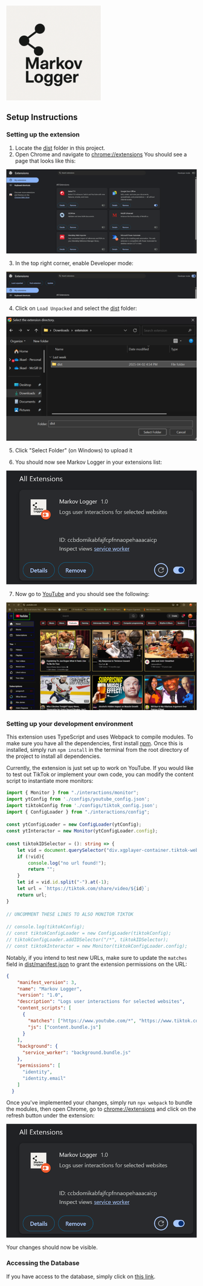 <img src="./dist/markov_logger_logo.png" width=250 height=auto>

## Setup Instructions
### Setting up the extension
1. Locate the [dist](./dist/) folder in this project.
2. Open Chrome and navigate to [chrome://extensions](chrome://extensions/) You should see a page that looks like this:

![alt text](./markdown_figures/chrome_extension_full.png)

3. In the top right corner, enable Developer mode:

![alt text](./markdown_figures/enable_developer_mode.png)

4. Click on `Load Unpacked` and select the [dist](./dist/) folder:

![alt text](./markdown_figures/select_dist_folder.png)

5. Click "Select Folder" (on Windows) to upload it

6. You should now see Markov Logger in your extensions list:

![alt text](./markdown_figures/downloaded_extension.png)

7. Now go to [YouTube](https://youtube.com) and you should see the following:

![alt text](./markdown_figures/youtube_home.png)

### Setting up your development environment

This extension uses TypeScript and uses Webpack to compile modules. To make sure you have all the dependencies, first install [npm](https://nodejs.org/en/download). Once this is installed, simply run `npm install` in the terminal from the root directory of the project to install all dependencies.

Currently, the extension is just set up to work on YouTube. If you would like to test out TikTok or implement your own code, you can modify the content script to instantiate more monitors:

```ts
import { Monitor } from "./interactions/monitor";
import ytConfig from './configs/youtube_config.json';
import tiktokConfig from './configs/tiktok_config.json';
import { ConfigLoader } from "./interactions/config";

const ytConfigLoader = new ConfigLoader(ytConfig);
const ytInteractor = new Monitor(ytConfigLoader.config);

const tiktokIDSelector = (): string => {
    let vid = document.querySelector("div.xgplayer-container.tiktok-web-player");
    if (!vid){
        console.log("no url found!");
        return "";
    }
    let id = vid.id.split("-").at(-1);
    let url = `https://tiktok.com/share/video/${id}`;
    return url;
}

// UNCOMMENT THESE LINES TO ALSO MONITOR TIKTOK

// console.log(tiktokConfig);
// const tiktokConfigLoader = new ConfigLoader(tiktokConfig);
// tiktokConfigLoader.addIDSelector("/*", tiktokIDSelector);
// const tiktokInteractor = new Monitor(tiktokConfigLoader.config);
```

Notably, if you intend to test new URLs, make sure to update the `matches` field in [dist/manifest.json](dist/manifest.json) to grant the extension permissions on the URL:

```json
{
    "manifest_version": 3,
    "name": "Markov Logger",
    "version": "1.0",
    "description": "Logs user interactions for selected websites",
    "content_scripts": [
      {
        "matches": ["https://www.youtube.com/*", "https://www.tiktok.com/*", "https://x.com/*"],
        "js": ["content.bundle.js"]
      }
    ],
    "background": {
      "service_worker": "background.bundle.js"
    },
    "permissions": [
      "identity",
      "identity.email"
    ]
  }
```

Once you've implemented your changes, simply run `npx webpack` to bundle the modules, then open Chrome, go to [chrome://extensions](chrome://extensions) and click on the refresh button under the extension:

![alt text](markdown_figures/downloaded_extension.png)

Your changes should now be visible.

### Accessing the Database

If you have access to the database, simply click on [this link](https://console.firebase.google.com/project/interactor-8f0f1/firestore/databases/-default-/data/~2FuserData~2F9iou6iFy1v6zryPQQdxR?fb_gclid=CjwKCAiAtsa9BhAKEiwAUZAszaBjl_SaPGRbJM7XgbL0TvvDZ_o0vTzFIh5eTFTM9sl3QRhbo11sjRoCcsQQAvD_BwE). 